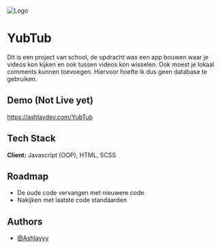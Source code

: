 ![Logo](https://upload.wikimedia.org/wikipedia/commons/thumb/4/46/Question_mark_%28black%29.svg/800px-Question_mark_%28black%29.svg.png)

# YubTub

Dit is een project van school, de opdracht was een app bouwen waar je videos kon kijken en ook tussen videos kon wisselen. Ook moest je lokaal comments kunnen toevoegen. Hiervoor hoefte ik dus geen database te gebruiken.

## Demo (Not Live yet)

https://ashlaydev.com/YubTub


## Tech Stack

**Client:** Javascript (OOP), HTML, SCSS


## Roadmap

- De oude code vervangen met nieuwere code
- Nakijken met laatste code standaarden


## Authors

- [@Ashlayyy](https://www.github.com/Ashlayyy)

